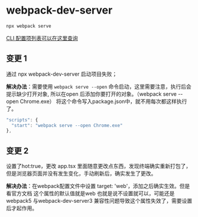 # webpack-dev-server

```txt
npx webpack serve
```

[CLI 配置项列表可以在这里查询](https://github.com/webpack/webpack-cli/blob/master/SERVE-OPTIONS.md)

## 变更 1

通过 npx webpack-dev-server 启动项目失败；

**解决办法**：需要使用 `webpack serve --open` 命令启动，这里需要注意，执行后会提示缺少打开对象, 所以在open 后添加你要打开的对象。（webpack serve --open Chrome.exe） 将这个命令写入package.json中，就不用每次都这样执行了。

```js
"scripts": {
  "start": "webpack serve --open Chrome.exe"
},
```

## 变更 2

设置了hot:true，更改 app.tsx 里面随意更改点东西，发现终端确实重新打包了，但是浏览器页面并没有发生变化，手动刷新后，确实发生了更改。

**解决办法**：在webpack配置文件中设置 target: 'web'，添加之后确实生效。但是看官方文档 这个属性的默认值就是web 也就是说不设置就可以，可能还是 webpack5 与webpack-dev-server3 兼容性问题导致这个属性失效了，需要设置后才起作用。
